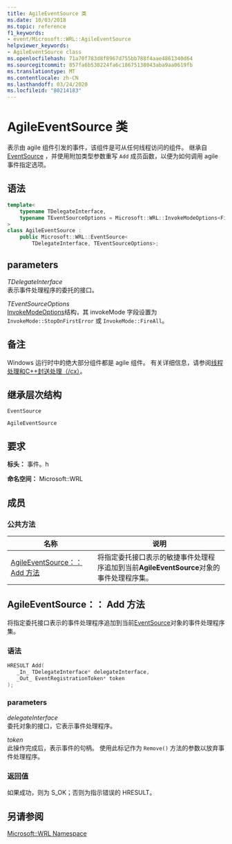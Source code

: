 ```yaml
---
title: AgileEventSource 类
ms.date: 10/03/2018
ms.topic: reference
f1_keywords:
- event/Microsoft::WRL::AgileEventSource
helpviewer_keywords:
- AgileEventSource class
ms.openlocfilehash: 71a70f783d8f8967d755bb788f4aae4861340d64
ms.sourcegitcommit: 857fa6b530224fa6c18675138043aba9aa0619fb
ms.translationtype: MT
ms.contentlocale: zh-CN
ms.lasthandoff: 03/24/2020
ms.locfileid: "80214183"
---
```

# <a name="agileeventsource-class"></a>AgileEventSource 类

表示由 agile 组件引发的事件，该组件是可从任何线程访问的组件。 继承自[EventSource](eventsource-class.md) ，并使用附加类型参数重写 `Add` 成员函数，以便为如何调用 agile 事件指定选项。

## <a name="syntax"></a>语法

```cpp
template<
    typename TDelegateInterface,
    typename TEventSourceOptions = Microsoft::WRL::InvokeModeOptions<FireAll>
>
class AgileEventSource :
    public Microsoft::WRL::EventSource<
        TDelegateInterface, TEventSourceOptions>;
```

## <a name="parameters"></a>parameters

*TDelegateInterface*<br/>
表示事件处理程序的委托的接口。

*TEventSourceOptions*<br/>
[InvokeModeOptions](invokemodeoptions-structure.md)结构，其 invokeMode 字段设置为 `InvokeMode::StopOnFirstError` 或 `InvokeMode::FireAll`。

## <a name="remarks"></a>备注

Windows 运行时中的绝大部分组件都是 agile 组件。 有关详细信息，请参阅[线程处理和C++封送处理（/cx）](../../cppcx/threading-and-marshaling-c-cx.md)。

## <a name="inheritance-hierarchy"></a>继承层次结构

`EventSource`

`AgileEventSource`

## <a name="requirements"></a>要求

**标头：** 事件。h

**命名空间：** Microsoft::WRL

## <a name="members"></a>成员

### <a name="public-methods"></a>公共方法

|名称|说明|
|----------|-----------------|
|[AgileEventSource：： Add 方法](#add)|将指定委托接口表示的敏捷事件处理程序追加到当前**AgileEventSource**对象的事件处理程序集。|

## <a name="agileeventsourceadd-method"></a><a name="add"></a>AgileEventSource：： Add 方法

将指定委托接口表示的事件处理程序追加到当前[EventSource](eventsource-class.md)对象的事件处理程序集。

### <a name="syntax"></a>语法

```cpp
HRESULT Add(
   _In_ TDelegateInterface* delegateInterface,
   _Out_ EventRegistrationToken* token
);
```

### <a name="parameters"></a>parameters

*delegateInterface*<br/>
委托对象的接口，它表示事件处理程序。

*token*<br/>
此操作完成后，表示事件的句柄。 使用此标记作为 `Remove()` 方法的参数以放弃事件处理程序。

### <a name="return-value"></a>返回值

如果成功，则为 S_OK；否则为指示错误的 HRESULT。

## <a name="see-also"></a>另请参阅

[Microsoft::WRL Namespace](microsoft-wrl-namespace.md)
